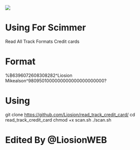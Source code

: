 <img src=http://s7.picofile.com/file/8380386492/Screenshot_from_2019_12_02_13_34_30.png>

# Using For Scimmer
Read All Track Formats Credit cards

# Format

%B6396072608308282^Liosion Mikealson^9809501000000000000000000000?

# Using

git clone https://github.com/Liosion/read_track_credit_card/
cd read_track_credit_card
chmod +x scan.sh
./scan.sh


# Edited By @LiosionWEB
